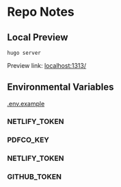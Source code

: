 # Repo Notes

## Local Preview

```shell
hugo server
```

Preview link: [localhost:1313/](http://localhost:1313/)

## Environmental Variables

[.env.example](./.env.example)

### NETLIFY_TOKEN

### PDFCO_KEY

### NETLIFY_TOKEN

### GITHUB_TOKEN
